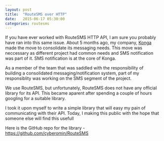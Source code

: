 ```yaml
---
layout: post
title:  "RouteSMS over HTTP"
date:   2015-06-17 05:30:00
categories: routesms
---
```

<p>
If you have ever worked with RouteSMS HTTP API, I am sure you probably have ran into this same issue.
About 5 months ago, my company, <a href="http://konga.com">Konga</a> made the move to consolidate its 
messaging needs. This move was neccessary as different project had common needs and SMS notification was part of it. SMS notification is at the core of Konga.
</p>

<p> As a member of the team that was saddled with the responsibility of building a consolidated messaging/notification system, part of my responsiblity was working on the SMS segment of the project. </p>

<p>We use RouteSMS, but unfortunately, RouteSMS does not have any official library for its API.
This became aparent after spending a couple of hours googling for a suitable library.</p>

<p>I took it upon myself to write a simple library that will easy my pain of communicating with 
their API. Today, I making this public with the hope that someone else will find this usefull
</p>
<p>Here is the GitHub repo for the library - <a href="https://github.com/cyberomin/RouteSMS">
https://github.com/cyberomin/RouteSMS</a>